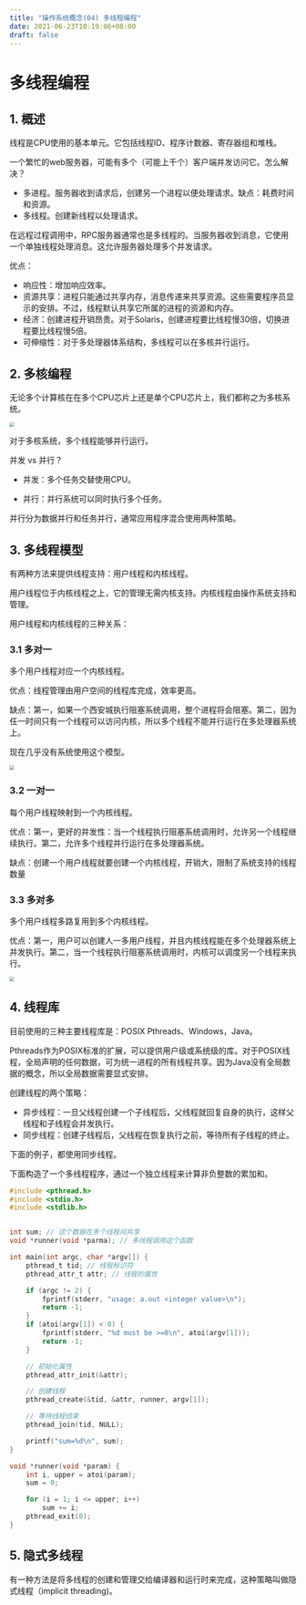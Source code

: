 ```yaml
---
title: "操作系统概念(04) 多线程编程"
date: 2021-06-23T10:19:06+08:00
draft: false
---
```


# 多线程编程



## 1. 概述

线程是CPU使用的基本单元。它包括线程ID、程序计数器、寄存器组和堆栈。

一个繁忙的web服务器，可能有多个（可能上千个）客户端并发访问它。怎么解决？

- 多进程。服务器收到请求后，创建另一个进程以便处理请求。缺点：耗费时间和资源。
- 多线程。创建新线程以处理请求。

在远程过程调用中，RPC服务器通常也是多线程的。当服务器收到消息，它使用一个单独线程处理消息。这允许服务器处理多个并发请求。

优点：

- 响应性：增加响应效率。
- 资源共享：进程只能通过共享内存，消息传递来共享资源。这些需要程序员显示的安排。不过，线程默认共享它所属的进程的资源和内存。
- 经济：创建进程开销昂贵。对于Solaris，创建进程要比线程慢30倍，切换进程要比线程慢5倍。
- 可伸缩性：对于多处理器体系结构，多线程可以在多核并行运行。



## 2. 多核编程

无论多个计算核在在多个CPU芯片上还是单个CPU芯片上，我们都称之为多核系统。

<img src="https://cdn.jsdelivr.net/gh/qiaocci/img-repo@master/20210623144433.png" style="zoom:50%;" />

对于多核系统，多个线程能够并行运行。

并发 vs 并行？

- 并发：多个任务交替使用CPU。

- 并行：并行系统可以同时执行多个任务。

并行分为数据并行和任务并行，通常应用程序混合使用两种策略。



## 3. 多线程模型

有两种方法来提供线程支持：用户线程和内核线程。

用户线程位于内核线程之上，它的管理无需内核支持。内核线程由操作系统支持和管理。

用户线程和内核线程的三种关系：

### 3.1 多对一

多个用户线程对应一个内核线程。

优点：线程管理由用户空间的线程库完成，效率更高。

缺点：第一，如果一个西安城执行阻塞系统调用，整个进程将会阻塞。第二，因为任一时间只有一个线程可以访问内核，所以多个线程不能并行运行在多处理器系统上。

现在几乎没有系统使用这个模型。

<img src="https://cdn.jsdelivr.net/gh/qiaocci/img-repo@master/20210623145649.png" style="zoom: 50%;" />

### 3.2 一对一

每个用户线程映射到一个内核线程。

优点：第一，更好的并发性：当一个线程执行阻塞系统调用时，允许另一个线程继续执行。第二，允许多个线程并行运行在多处理器系统。

缺点：创建一个用户线程就要创建一个内核线程，开销大，限制了系统支持的线程数量

### 3.3 多对多

多个用户线程多路复用到多个内核线程。

优点：第一，用户可以创建人一多用户线程，并且内核线程能在多个处理器系统上并发执行。第二，当一个线程执行阻塞系统调用时，内核可以调度另一个线程来执行。

<img src="https://cdn.jsdelivr.net/gh/qiaocci/img-repo@master/20210623163055.png" style="zoom: 50%;" />

## 4. 线程库

目前使用的三种主要线程库是：POSIX Pthreads、Windows，Java。

Pthreads作为POSIX标准的扩展，可以提供用户级或系统级的库。对于POSIX线程，全局声明的任何数据，可为统一进程的所有线程共享。因为Java没有全局数据的概念，所以全局数据需要显式安排。

创建线程的两个策略：

- 异步线程：一旦父线程创建一个子线程后，父线程就回复自身的执行，这样父线程和子线程会并发执行。
- 同步线程：创建子线程后，父线程在恢复执行之前，等待所有子线程的终止。

下面的例子，都使用同步线程。

下面构造了一个多线程程序，通过一个独立线程来计算非负整数的累加和。

```c
#include <pthread.h>
#include <stdio.h>
#include <stdlib.h>


int sum; // 这个数据在多个线程间共享
void *runner(void *parma); // 多线程调用这个函数

int main(int argc, char *argv[]) {
    pthread_t tid; // 线程标识符
    pthread_attr_t attr; // 线程的属性

    if (argc != 2) {
        fprintf(stderr, "usage: a.out <integer value>\n");
        return -1;
    }
    if (atoi(argv[1]) < 0) {
        fprintf(stderr, "%d must be >=0\n", atoi(argv[1]));
        return -1;
    }

    // 初始化属性
    pthread_attr_init(&attr);

    // 创建线程
    pthread_create(&tid, &attr, runner, argv[1]);

    // 等待线程结束
    pthread_join(tid, NULL);

    printf("sum=%d\n", sum);
}

void *runner(void *param) {
    int i, upper = atoi(param);
    sum = 0;

    for (i = 1; i <= upper; i++)
        sum += i;
    pthread_exit(0);
}
```

## 5. 隐式多线程

有一种方法是将多线程的创建和管理交给编译器和运行时来完成，这种策略叫做隐式线程（implicit threading)。

